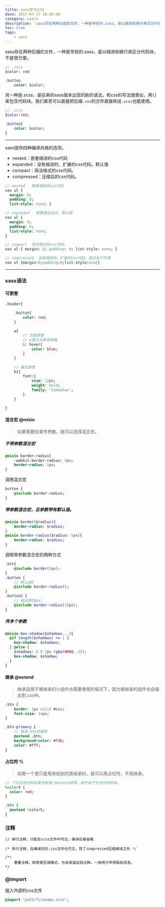 ```yaml
---
title: sass学习小记
date: 2017-07-17 18:45:40
category: Learn
description: 'sass存在两种后缀的文件，一种是早些的.sass，是以缩进和换行来区分代码块，另一种是.scss，是后来的sass版本出现的新的语法，和css的写法很类似，用{}来包含代码块。我们甚至可以直接把后缀.css的文件直接转成.scss也能使用。'
toc: true
tags:
    - sass
---
```


sass存在两种后缀的文件，一种是早些的.sass，是以缩进和换行来区分代码块，不是很方便。

```sass
// .sass
$color: red

.button
    color: $color;

```

另一种是.scss，是后来的sass版本出现的新的语法，和css的写法很类似，用`{}`来包含代码块。我们甚至可以直接把后缀`.css`的文件直接转成`.scss`也能使用。

```sass
// .scss
$color:red;

.button{
    color: $color;
}
```

-------

sass提供四种编译风格的选项。

* nested：嵌套缩进的css代码
* expanded：没有缩进的、扩展的css代码。默认值
* compact：简洁格式的css代码。
* compressed：压缩后的css代码。

```sass
// nested   嵌套缩进的css代码
nav ul {
  margin: 0;
  padding: 0;
  list-style: none; }

// expanded   嵌套输出方式，默认值
nav ul {
  margin: 0;
  padding: 0;
  list-style: none;
}

// compact  简洁格式的css代码。
nav ul { margin: 0; padding: 0; list-style: none; }

// compressed  没有缩进的、扩展的css代码。适合生产环境
nav ul {margin:0;padding:0;list-style:none}
```

-------

### sass语法

#### 可嵌套

```sass
.header{

    .button{
        color: red;
    }

    a{
        // 伪类嵌套
        // &是父元素选择器
        &: hover{
            color: blue;
        }
    }

    // 属性嵌套
    h1{
        font:{
            size: 12px;
            weight: bold;
            family: 'Consolas';
        }
    }

}
```

#### 混合宏 @mixin

> 如果需要给类传参数，就可以选择混合宏。

##### 不带参数混合宏

```sass
@mixin border-radius{
    -webkit-border-radius: 5px;
    border-radius: 5px;
}
```

调用混合宏

```sass
button {
    @include border-radius;
}
```

##### 带参数混合宏，且参数带有默认值。

```sass
@mixin border($radius){
    border-radius: $radius;
}
@mixin border-radius($radius: 5px){
    border-radius: $radius;
}
```

调用带参数混合宏的两种方式

```sass
.btn{
    @include border(3px);
}
.button {
    // 默认是5
    @include border-radius();
}
.button2 {
    // 输出是10px;
    @include border-radius(10px);
}
```

##### 传多个参数

```sass
@mixin box-shadow($shadows...){
  @if length($shadows) >= 1 {
    box-shadow: $shadows;
  } @else {
    $shadows: 0 0 2px rgba(#000,.25);
    box-shadow: $shadow;
  }
}
```

#### 继承 @extend

> 继承适用于被继承的小组件也需要使用的情况下，因为被继承的组件也会输出到.css中。

```sass
.btn {
    border: 1px solid #ccc;
    font-size: 14px;
}

.btn-primary {
    // 继承.btn的属性
    @extend .btn;
    background-color: #f36;
    color: #fff;
}
```

#### 占位符 %

> 如果一个类只是用来给别的类继承的，就可以用占位符，不用继承。

```sass
// 下方这块代码如果没有被 @extend调用，就不会产生任何代码块。
%color5 {
  color: red;
}

.btn {
  @extend %color5;
}
```

### 注释

```
// 单行注释，只能在scss文件中可见，编译后被省略

/* 多行注释，在编译后的.css文件也可见，除了compressed压缩编译之外 */

/*!
    重要注释，即使是压缩模式，也会保留这段注释，一般用于声明版权信息。
*/
```

### @import

插入外部的css文件

```sass
@import "path/filename.scss";
```
